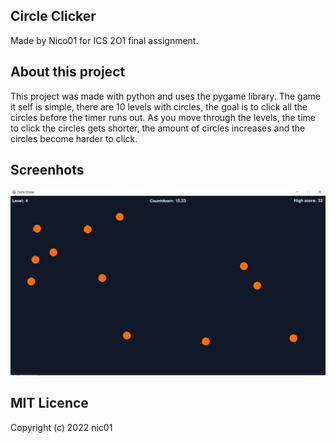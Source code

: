 ## Circle Clicker

Made by Nico01 for ICS 2O1 final assignment.

## About this project

This project was made with python and uses the pygame library. The game it self is simple, there are 10 levels with circles, the goal is to click all the circles before the timer runs out. As you move through the levels, the time to click the circles gets shorter, the amount of circles increases and the circles become harder to click.

## Screenhots

![circle clicker game demo](./screenshots/game-screenshot.jpg)

## MIT Licence

Copyright (c) 2022 nic01
